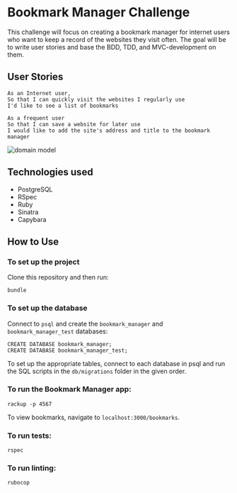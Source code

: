 # Bookmark Manager Challenge

This challenge will focus on creating a bookmark manager for internet users who want to keep a record of the websites they visit often. The goal will be to write user stories and base the BDD, TDD, and MVC-development on them.

## User Stories ##

```
As an Internet user,
So that I can quickly visit the websites I regularly use
I'd like to see a list of bookmarks
```

```
As a frequent user
So that I can save a website for later use
I would like to add the site's address and title to the bookmark manager
```

![domain model](screenshots/domain_model.png "Description goes here")

## Technologies used ##

* PostgreSQL
* RSpec
* Ruby
* Sinatra
* Capybara

## How to Use ##

### To set up the project ###

Clone this repository and then run:

```
bundle
```

### To set up the database ###
Connect to `psql` and create the `bookmark_manager` and `bookmark_manager_test` databases:
```
CREATE DATABASE bookmark_manager;
CREATE DATABASE bookmark_manager_test;
```
To set up the appropriate tables, connect to each database in psql and run the SQL scripts in the `db/migrations` folder in the given order.

### To run the Bookmark Manager app: ###
```
rackup -p 4567
```
To view bookmarks, navigate to `localhost:3000/bookmarks`.

### To run tests: ###
```
rspec
```

### To run linting: ###
```
rubocop
```
